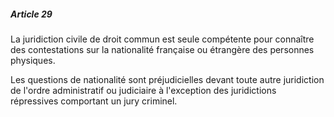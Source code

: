 ##### Article 29

La juridiction civile de droit commun est seule compétente pour connaître des contestations sur la nationalité française ou étrangère des personnes physiques.

Les questions de nationalité sont préjudicielles devant toute autre juridiction de l'ordre administratif ou judiciaire à l'exception des juridictions répressives comportant un jury criminel.

